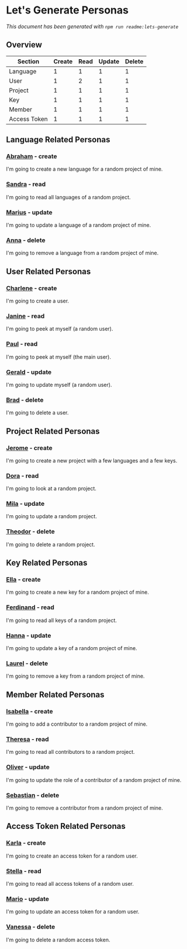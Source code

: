 Let's Generate Personas
=======================

*This document has been generated with `npm run readme:lets-generate`*

## Overview

| Section | Create | Read | Update | Delete |
| ------- | ------ | ---- | ------ | ------ |
| Language | 1 | 1 | 1 | 1 |
| User | 1 | 2 | 1 | 1 |
| Project | 1 | 1 | 1 | 1 |
| Key | 1 | 1 | 1 | 1 |
| Member | 1 | 1 | 1 | 1 |
| Access Token | 1 | 1 | 1 | 1 |

## Language Related Personas

### [Abraham](./src/lib/personas/abraham.persona.ts) - create

I'm going to create a new language for a random project of mine.

### [Sandra](./src/lib/personas/sandra.persona.ts) - read

I'm going to read all languages of a random project.

### [Marius](./src/lib/personas/marius.persona.ts) - update

I'm going to update a language of a random project of mine.

### [Anna](./src/lib/personas/anna.persona.ts) - delete

I'm going to remove a language from a random project of mine.

## User Related Personas

### [Charlene](./src/lib/personas/charlene.persona.ts) - create

I'm going to create a user.

### [Janine](./src/lib/personas/janine.persona.ts) - read

I'm going to peek at myself (a random user).

### [Paul](./src/lib/personas/paul.persona.ts) - read

I'm going to peek at myself (the main user).

### [Gerald](./src/lib/personas/gerald.persona.ts) - update

I'm going to update myself (a random user).

### [Brad](./src/lib/personas/brad.persona.ts) - delete

I'm going to delete a user.

## Project Related Personas

### [Jerome](./src/lib/personas/jerome.persona.ts) - create

I'm going to create a new project with a few languages and a few keys.

### [Dora](./src/lib/personas/dora.persona.ts) - read

I'm going to look at a random project.

### [Mila](./src/lib/personas/mila.persona.ts) - update

I'm going to update a random project.

### [Theodor](./src/lib/personas/theodor.persona.ts) - delete

I'm going to delete a random project.

## Key Related Personas

### [Ella](./src/lib/personas/ella.persona.ts) - create

I'm going to create a new key for a random project of mine.

### [Ferdinand](./src/lib/personas/ferdinand.persona.ts) - read

I'm going to read all keys of a random project.

### [Hanna](./src/lib/personas/hanna.persona.ts) - update

I'm going to update a key of a random project of mine.

### [Laurel](./src/lib/personas/laurel.persona.ts) - delete

I'm going to remove a key from a random project of mine.

## Member Related Personas

### [Isabella](./src/lib/personas/isabella.persona.ts) - create

I'm going to add a contributor to a random project of mine.

### [Theresa](./src/lib/personas/theresa.persona.ts) - read

I'm going to read all contributors to a random project.

### [Oliver](./src/lib/personas/oliver.persona.ts) - update

I'm going to update the role of a contributor of a random project of mine.

### [Sebastian](./src/lib/personas/sebastian.persona.ts) - delete

I'm going to remove a contributor from a random project of mine.

## Access Token Related Personas

### [Karla](./src/lib/personas/karla.persona.ts) - create

I'm going to create an access token for a random user.

### [Stella](./src/lib/personas/stella.persona.ts) - read

I'm going to read all access tokens of a random user.

### [Mario](./src/lib/personas/mario.persona.ts) - update

I'm going to update an access token for a random user.

### [Vanessa](./src/lib/personas/vanessa.persona.ts) - delete

I'm going to delete a random access token.

